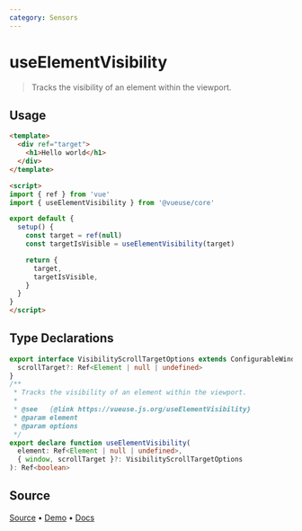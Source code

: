 ```yaml
---
category: Sensors
---
```


# useElementVisibility

> Tracks the visibility of an element within the viewport.

## Usage

```html
<template>
  <div ref="target">
    <h1>Hello world</h1>
  </div>
</template>

<script>
import { ref } from 'vue'
import { useElementVisibility } from '@vueuse/core'

export default {
  setup() {
    const target = ref(null)
    const targetIsVisible = useElementVisibility(target)

    return {
      target,
      targetIsVisible,
    }
  }
}
</script>
```


<!--FOOTER_STARTS-->
## Type Declarations

```typescript
export interface VisibilityScrollTargetOptions extends ConfigurableWindow {
  scrollTarget?: Ref<Element | null | undefined>
}
/**
 * Tracks the visibility of an element within the viewport.
 *
 * @see   {@link https://vueuse.js.org/useElementVisibility}
 * @param element
 * @param options
 */
export declare function useElementVisibility(
  element: Ref<Element | null | undefined>,
  { window, scrollTarget }?: VisibilityScrollTargetOptions
): Ref<boolean>
```

## Source

[Source](https://github.com/vueuse/vueuse/blob/master/packages/core/useElementVisibility/index.ts) • [Demo](https://github.com/vueuse/vueuse/blob/master/packages/core/useElementVisibility/demo.vue) • [Docs](https://github.com/vueuse/vueuse/blob/master/packages/core/useElementVisibility/index.md)


<!--FOOTER_ENDS-->